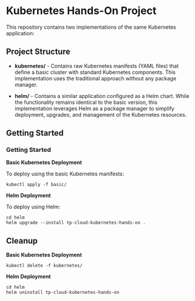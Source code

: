 # Kubernetes Hands-On Project

This repository contains two implementations of the same Kubernetes application:

## Project Structure

- **kubernetes/** - Contains raw Kubernetes manifests (YAML files) that define a basic cluster with standard Kubernetes components. This implementation uses the traditional approach without any package manager.

- **helm/** - Contains a similar application configured as a Helm chart. While the functionality remains identical to the basic version, this implementation leverages Helm as a package manager to simplify deployment, upgrades, and management of the Kubernetes resources.

## Getting Started

### Getting Started

**Basic Kubernetes Deployment**

To deploy using the basic Kubernetes manifests:
```shell
kubectl apply -f basic/
```
**Helm Deployment**

To deploy using Helm:
```shell
cd helm
helm upgrade --install tp-cloud-kubernetes-hands-on .
```

## Cleanup

**Basic Kubernetes Deployment**
```shell
kubectl delete -f kubernetes/
```

**Helm Deployment**
```shell
cd helm
helm uninstall tp-cloud-kubernetes-hands-on
```